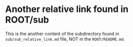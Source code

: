 # Another relative link found in ROOT/sub

This is the another content of the subdirectory found in `sub/sub_relative_link.md` file, NOT in the `ROOT/README.md`.
